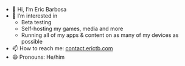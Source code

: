 - 👋 Hi, I’m Eric Barbosa
- 👀 I’m interested in
  - Beta testing
  - Self-hosting my games, media and more
  - Running all of my apps & content on as many of my devices as possible 
- 📫 How to reach me: [contact.erictb.com](http://contact.erictb.com)
- 😄 Pronouns: He/him
<!--
**erictbar/erictbar** is a ✨ _special_ ✨ repository because its `README.md` (this file) appears on your GitHub profile.

Here are some ideas to get you started:

- 🔭 I’m currently working on ...
- 🌱 I’m currently learning ...
- 👯 I’m looking to collaborate on ...
- 🤔 I’m looking for help with ...
- 💬 Ask me about ...
- 📫 How to reach me: ...
- 😄 Pronouns: ...
- ⚡ Fun fact: ...
-->
